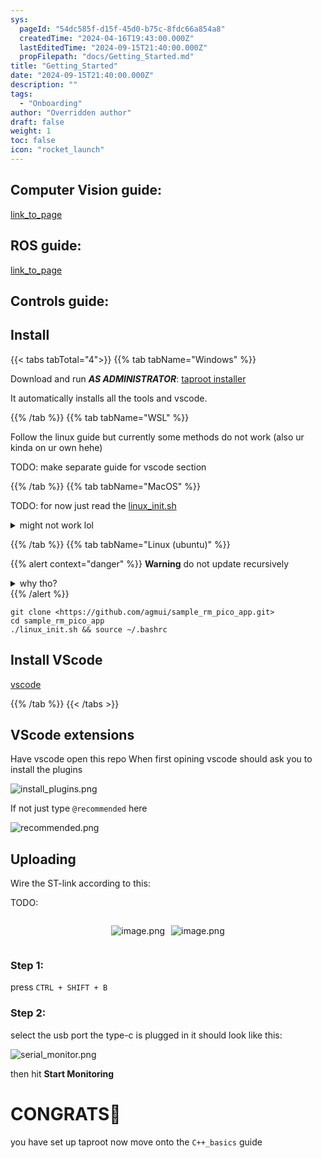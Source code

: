 ```yaml
---
sys:
  pageId: "54dc585f-d15f-45d0-b75c-8fdc66a854a8"
  createdTime: "2024-04-16T19:43:00.000Z"
  lastEditedTime: "2024-09-15T21:40:00.000Z"
  propFilepath: "docs/Getting_Started.md"
title: "Getting_Started"
date: "2024-09-15T21:40:00.000Z"
description: ""
tags:
  - "Onboarding"
author: "Overridden author"
draft: false
weight: 1
toc: false
icon: "rocket_launch"
---
```


## Computer Vision guide:

[link_to_page](86d45bc0-388b-4d26-8848-44f255f73d0e)

## ROS guide:

[link_to_page](3c76c1de-ec8f-46d6-8b0a-294005edc2d5)

## Controls guide:

## Install

{{< tabs tabTotal="4">}}
{{% tab tabName="Windows" %}}

Download and run _**AS ADMINISTRATOR**_: [taproot installer](https://github.com/Thornbots/TeachingFreshies/releases/tag/1.0)

It automatically installs all the tools and vscode.

{{% /tab %}}
{{% tab tabName="WSL" %}}

Follow the linux guide but currently some methods do not work (also ur kinda on ur own hehe)

TODO: make separate guide for vscode section

{{% /tab %}}
{{% tab tabName="MacOS" %}}

TODO: for now just read the [linux_init.sh](https://github.com/agmui/sample_rm_pico_app/blob/main/linux_init.sh)

<details>
<summary>might not work lol</summary>

`brew install libusb pkg-config`

Next install: [vscode](https://code.visualstudio.com/Download)

</details>

{{% /tab %}}
{{% tab tabName="Linux (ubuntu)" %}}

{{% alert context="danger" %}}
**Warning** do not update recursively
<details>
<summary>why tho?</summary>
There are some submodules that may go on for a while (like tinyusb) and I highly
recommend you don't need to get them.
If you want to see what submodules I update just look in `linux_init.sh`
</details>
{{% /alert %}}

```shell
git clone <https://github.com/agmui/sample_rm_pico_app.git>
cd sample_rm_pico_app
./linux_init.sh && source ~/.bashrc
```

## Install VScode

[vscode](https://code.visualstudio.com/Download)

{{% /tab %}}
{{< /tabs >}}

## VScode extensions

Have vscode open this repo
When first opining vscode should ask you to install the plugins

![install_plugins.png](https://prod-files-secure.s3.us-west-2.amazonaws.com/d518164a-d88e-44d1-a4ee-3adb3bd8bce0/89bd30f0-1825-4e77-867b-0a41ce370880/install_plugins.png?X-Amz-Algorithm=AWS4-HMAC-SHA256&X-Amz-Content-Sha256=UNSIGNED-PAYLOAD&X-Amz-Credential=ASIAZI2LB466TUQWQYIF%2F20250227%2Fus-west-2%2Fs3%2Faws4_request&X-Amz-Date=20250227T121400Z&X-Amz-Expires=3600&X-Amz-Security-Token=IQoJb3JpZ2luX2VjEDsaCXVzLXdlc3QtMiJHMEUCIQDygOpNo1IGjKop9qNqP8NFkp7q39GBHUS%2Bb3aSlfPhEwIgJqzQgN2CJbmLTELgtjWxKS3QwgrAoLESjIjcVKxJmhAq%2FwMIdBAAGgw2Mzc0MjMxODM4MDUiDI2L6xK0CLM%2F4J4uCSrcA%2FUTAr2epVLYsHhqQWOe4HWbp7Ga%2FoiXwdjRmRJKDMa31KbNr2Lm%2F68Mo7S116IuLd8QDmUCY%2FCN4QIDnPt44D3ibgx0LeD2hxvQpQ%2B%2Boe09UanGWEuw6qdZjiGqCM%2BipkSubwZD1h2orV6GAEI5dN2PICgGuMMFovCqGFMcUoZwLIzz6nlgWzT0BFIyhSgXprS6gqeYxb%2FG3TJl446G%2F5NiMWPUvhVmG3NPryeMgW5OkdJka2gVsYM9fVt%2Fhk8hwwRaybuy3KJaMLaqKIRR6QpoOdz7Kr%2BGRx6i4ItdM7JxAAzx76LAxQRY8PJojZOygH0m%2F%2Bn0N9BrAIWP10tvTF6YlkJpAjxcFO7P5OQHtpo8tRpZUyb9oDo387G6PVqiT7H6bolmQaEaai8hupSUFw2TWQD2LvuJubS7e%2FsqrH3lXzE7ceX97VgryE6ipXjBC54XexZ6il1Ms9vgwb2KjiYpJvh%2FD926EXCKFM0CO53kiwMuiBoHEu5NPoqeL5WPmtfJn9YA3jnQdhT3%2BkESH9KaOtGpd9D2RLQx2oWUZQeX8SRj5HBgXUM8FZcnFSZJs8kdo7vRhP%2BS%2Fz23ZUFQuflEz1gYEEVAIRtFCUozBBAr%2FBvw1chh%2FAjmR3C2MLuQgb4GOqUB63wFZJ4rJb6wmDgFO1s06JWVS6yVgS223cMJF6zrplmJVo%2BMTME8GO1bp3MzUOwh5rZNsCM3OdgdHCL1vv%2BA7xBX8iZ5gUW4tmNjsv%2B4IhojltPKj3MQFFtvafe3UfiRRp7x3JIxeGPynrl81rbgPOXLrqMWnjLKhPcSy2Z5StXFo8H0pf0sO4uj%2FIGhj%2FX9Ejv10regwCLPEO6c9TNBgv2eAw3U&X-Amz-Signature=ae471f9377bb5a35dcbd6ea92b359f5d4b1fc78c08677f3c59040c8cc733477f&X-Amz-SignedHeaders=host&x-id=GetObject)

If not just type `@recommended` here  

![recommended.png](https://prod-files-secure.s3.us-west-2.amazonaws.com/d518164a-d88e-44d1-a4ee-3adb3bd8bce0/61e661e9-5d85-4dfc-be0d-8d2097a5e793/recommended.png?X-Amz-Algorithm=AWS4-HMAC-SHA256&X-Amz-Content-Sha256=UNSIGNED-PAYLOAD&X-Amz-Credential=ASIAZI2LB466TUQWQYIF%2F20250227%2Fus-west-2%2Fs3%2Faws4_request&X-Amz-Date=20250227T121400Z&X-Amz-Expires=3600&X-Amz-Security-Token=IQoJb3JpZ2luX2VjEDsaCXVzLXdlc3QtMiJHMEUCIQDygOpNo1IGjKop9qNqP8NFkp7q39GBHUS%2Bb3aSlfPhEwIgJqzQgN2CJbmLTELgtjWxKS3QwgrAoLESjIjcVKxJmhAq%2FwMIdBAAGgw2Mzc0MjMxODM4MDUiDI2L6xK0CLM%2F4J4uCSrcA%2FUTAr2epVLYsHhqQWOe4HWbp7Ga%2FoiXwdjRmRJKDMa31KbNr2Lm%2F68Mo7S116IuLd8QDmUCY%2FCN4QIDnPt44D3ibgx0LeD2hxvQpQ%2B%2Boe09UanGWEuw6qdZjiGqCM%2BipkSubwZD1h2orV6GAEI5dN2PICgGuMMFovCqGFMcUoZwLIzz6nlgWzT0BFIyhSgXprS6gqeYxb%2FG3TJl446G%2F5NiMWPUvhVmG3NPryeMgW5OkdJka2gVsYM9fVt%2Fhk8hwwRaybuy3KJaMLaqKIRR6QpoOdz7Kr%2BGRx6i4ItdM7JxAAzx76LAxQRY8PJojZOygH0m%2F%2Bn0N9BrAIWP10tvTF6YlkJpAjxcFO7P5OQHtpo8tRpZUyb9oDo387G6PVqiT7H6bolmQaEaai8hupSUFw2TWQD2LvuJubS7e%2FsqrH3lXzE7ceX97VgryE6ipXjBC54XexZ6il1Ms9vgwb2KjiYpJvh%2FD926EXCKFM0CO53kiwMuiBoHEu5NPoqeL5WPmtfJn9YA3jnQdhT3%2BkESH9KaOtGpd9D2RLQx2oWUZQeX8SRj5HBgXUM8FZcnFSZJs8kdo7vRhP%2BS%2Fz23ZUFQuflEz1gYEEVAIRtFCUozBBAr%2FBvw1chh%2FAjmR3C2MLuQgb4GOqUB63wFZJ4rJb6wmDgFO1s06JWVS6yVgS223cMJF6zrplmJVo%2BMTME8GO1bp3MzUOwh5rZNsCM3OdgdHCL1vv%2BA7xBX8iZ5gUW4tmNjsv%2B4IhojltPKj3MQFFtvafe3UfiRRp7x3JIxeGPynrl81rbgPOXLrqMWnjLKhPcSy2Z5StXFo8H0pf0sO4uj%2FIGhj%2FX9Ejv10regwCLPEO6c9TNBgv2eAw3U&X-Amz-Signature=69ce9c4263b43114925442afc1e3e23da341f595a494776f610220378bc6bd8b&X-Amz-SignedHeaders=host&x-id=GetObject)

## Uploading

Wire the ST-link according to this:

TODO:

<div style="display: flex;flex-direction: row; column-gap:10px; max-width: 630px;justify-content: center;">
<div>

![image.png](https://prod-files-secure.s3.us-west-2.amazonaws.com/d518164a-d88e-44d1-a4ee-3adb3bd8bce0/210ecb78-1116-4d7b-b9b7-2292f66fa2c2/image.png?X-Amz-Algorithm=AWS4-HMAC-SHA256&X-Amz-Content-Sha256=UNSIGNED-PAYLOAD&X-Amz-Credential=ASIAZI2LB466SA33ZN25%2F20250227%2Fus-west-2%2Fs3%2Faws4_request&X-Amz-Date=20250227T121406Z&X-Amz-Expires=3600&X-Amz-Security-Token=IQoJb3JpZ2luX2VjEDwaCXVzLXdlc3QtMiJGMEQCIFf1MHC9xoorwKgu%2FRpReSVKOrcQq2HpMAysKOaoxWlFAiBYtXT%2FVXLilq2THEsqyZya4lEptGKHkX49i071j8NRQir%2FAwh1EAAaDDYzNzQyMzE4MzgwNSIMpYDvvHJ4ykbKP6EAKtwDh39Tm2i07GoUlQuMigS45NI6YSXYKgwlipZHvbhSSsrvm5NiSKMLnkRxIDYjdeeHI98Ky32Vfn02q15KA5ZfNuj5X3J0x2N4SM6h3LRetAqYyxtjVso7yHkw%2BfGTy2zb%2F%2BTIy1sVLqB5lJnfIYQejky7ROp8%2FMOvb7GeitdDcy%2FB1rok7D%2BBWcxNdlExVmt9Pv1MaXm7YlfpzJ%2FaUMoo%2FoI7S2X%2BFYhDTv5ab5KLne93iBXI2hM7pEOT7uIZtU8Otpek4UEyjSeS8%2Fx7o6sAXORtMbvoFGqPWhewEXdxuQW1Wsi4YTg4VgpvjB8BMqazhkmkjEadZzEyFyUeIu8LETk9zrMr1R19JkYjxh85Dofx%2B8i1UmLvyFDM06ehpdPLce3CYnINCqYRBYJsgaHYwA1PJ43W5st68X6N0ES5ae41LwQ04cL7UgwrgLyJvlqlglprx9mrYj8NQk%2BEru2ShckFshRlcX6ctJB%2FMfy7YEdFItL%2Byikf5nb6zkMA08Vwsc5N7Jg9pZZ2V%2B15gFXfQkhpfnRTkkaeeKEUu%2B%2B6ESAj8sg4D%2BoSyqeYNt2jhVK7I0MAMrPBnnDkXbj1UNXuQn4gQ3KgzCs1wva5Sg7upvei3Q8Oa8oqK4ZL5%2F8wzq2BvgY6pgH%2FxntxnMhTmehDIzy8OGXlvG4w7fxTo%2BWsGXflAqIZ9FLHDG6AV1UQhrgFIAOP9ktuNySCiGrjxStT8OBGtluwrpFVNdnZ99%2FPQTrHjNbrFFkQ1eaA0736IcBP15%2B9xzIxKOF64Z1VVmnW0bHnQwr6swzl2ERjSU8VEdlTy1IykUuipucID%2Fdu6a9tZvSva0Gwb0aHmX%2Fm8RKmt9t9CJLeZe%2B%2BHcRN&X-Amz-Signature=e2a4d597be65ca84e95918657ba8b64b3de6d6da40726d22ecb68657c739dbaf&X-Amz-SignedHeaders=host&x-id=GetObject)

</div>
<div>

![image.png](https://prod-files-secure.s3.us-west-2.amazonaws.com/d518164a-d88e-44d1-a4ee-3adb3bd8bce0/33a0fd0f-8ca6-4a86-8e09-26e95ded1fff/image.png?X-Amz-Algorithm=AWS4-HMAC-SHA256&X-Amz-Content-Sha256=UNSIGNED-PAYLOAD&X-Amz-Credential=ASIAZI2LB4666ROXLYRO%2F20250227%2Fus-west-2%2Fs3%2Faws4_request&X-Amz-Date=20250227T121406Z&X-Amz-Expires=3600&X-Amz-Security-Token=IQoJb3JpZ2luX2VjEDwaCXVzLXdlc3QtMiJGMEQCIDDiZ0MM7OYHFa3jNwcOWaxT%2BSe2zWWLgFN385iMfTAIAiAFnvW8lDx0X30ybQN55%2BWNI8wb%2FtaN9fAODscrgWsbrSr%2FAwh1EAAaDDYzNzQyMzE4MzgwNSIM2nZur6Ve5t0ESBoLKtwDKiNfnCEZCSCBAx2I%2FDaXn2foQ9lojC6Fzsm3JoE3GAW9%2FUGrz8PbU0P2IQqoMB0zSBx8z8kx7TnJYRJ7SD%2BME3DoNbMjfpJxrjQ67u82xtfKrW2KTgFp4u9L468G6rxTl0eSQBDuxnq6Mz997IjOV6FcNoQQXsVC9gN2hu0hUHLm5Jenavz1IO4ySQDMLPaozPTywqqiKfGgonITwItsUPVfo%2BU39Ef51%2FHybWtiAK5KO1LiNBKBUgG0h2IPNvPuDu2qZAT8OnBT4%2BDDB%2BmKPCu5FyVaCxLEthuWPEUI%2BLNfXqGyC4OwgYwwFpoVDMkHXJnlQQuGQltiRUNFlWl9b3R9qqcoOonnmlGwOLuKWvvRiJGHSwvgJ7d4xjOJoUoqX%2FIoDpTU4zNSJJLmBggeBweApphdoOEXpwfvtAglediMIHX%2BD%2BEG2TGQhXG8HAPfWhNwyWJDZnlDeMXwxTLNBbwRPKX2QsgXilD3XVyiw9J8TEtS28GPvndqIfsmKbgqSsXwrk%2FmfiT14jisHJgWA5cHizdohyMoo%2BaYuk7HcHWMeakcjCAHDOHCalX8mnwjdI7uCcOufzGqy2nFVadXo5bX2jkQbZVCp5RLuh23XW7k8UVnilKg9Hpq0R0w162BvgY6pgFWdMepWlSgu%2BRpVxtzvdRucO12z7DLpeqpoiGjDNDheadi%2B6kvHNpMVot0fJ8yFntPoN68TO7Rrxxk3zwr1CYUlSXiaMAhTggn4Gyhiee9C8yGvAVyaklI%2FUKRHhwFVikTgATIZnsqYre%2FLLIYKf1VouEaOc1KHNlhZDmo4Ci%2BzKqOniUt45fG2tHvwdwFz3GYcZ5yk7byTR0trn2%2F5cJB4ijsSlUq&X-Amz-Signature=4b666667df85c7c2c387b36c1f8acae280ac59a497a33fdc73ce4538ed09bddd&X-Amz-SignedHeaders=host&x-id=GetObject)

</div>
</div>

### Step 1:

press `CTRL + SHIFT + B`

### Step 2:

select the usb port the type-c is plugged in it should look like this:

![serial_monitor.png](https://prod-files-secure.s3.us-west-2.amazonaws.com/d518164a-d88e-44d1-a4ee-3adb3bd8bce0/f03f4774-05d4-4393-b6a0-d5efb6d315ab/serial_monitor.png?X-Amz-Algorithm=AWS4-HMAC-SHA256&X-Amz-Content-Sha256=UNSIGNED-PAYLOAD&X-Amz-Credential=ASIAZI2LB466TUQWQYIF%2F20250227%2Fus-west-2%2Fs3%2Faws4_request&X-Amz-Date=20250227T121400Z&X-Amz-Expires=3600&X-Amz-Security-Token=IQoJb3JpZ2luX2VjEDsaCXVzLXdlc3QtMiJHMEUCIQDygOpNo1IGjKop9qNqP8NFkp7q39GBHUS%2Bb3aSlfPhEwIgJqzQgN2CJbmLTELgtjWxKS3QwgrAoLESjIjcVKxJmhAq%2FwMIdBAAGgw2Mzc0MjMxODM4MDUiDI2L6xK0CLM%2F4J4uCSrcA%2FUTAr2epVLYsHhqQWOe4HWbp7Ga%2FoiXwdjRmRJKDMa31KbNr2Lm%2F68Mo7S116IuLd8QDmUCY%2FCN4QIDnPt44D3ibgx0LeD2hxvQpQ%2B%2Boe09UanGWEuw6qdZjiGqCM%2BipkSubwZD1h2orV6GAEI5dN2PICgGuMMFovCqGFMcUoZwLIzz6nlgWzT0BFIyhSgXprS6gqeYxb%2FG3TJl446G%2F5NiMWPUvhVmG3NPryeMgW5OkdJka2gVsYM9fVt%2Fhk8hwwRaybuy3KJaMLaqKIRR6QpoOdz7Kr%2BGRx6i4ItdM7JxAAzx76LAxQRY8PJojZOygH0m%2F%2Bn0N9BrAIWP10tvTF6YlkJpAjxcFO7P5OQHtpo8tRpZUyb9oDo387G6PVqiT7H6bolmQaEaai8hupSUFw2TWQD2LvuJubS7e%2FsqrH3lXzE7ceX97VgryE6ipXjBC54XexZ6il1Ms9vgwb2KjiYpJvh%2FD926EXCKFM0CO53kiwMuiBoHEu5NPoqeL5WPmtfJn9YA3jnQdhT3%2BkESH9KaOtGpd9D2RLQx2oWUZQeX8SRj5HBgXUM8FZcnFSZJs8kdo7vRhP%2BS%2Fz23ZUFQuflEz1gYEEVAIRtFCUozBBAr%2FBvw1chh%2FAjmR3C2MLuQgb4GOqUB63wFZJ4rJb6wmDgFO1s06JWVS6yVgS223cMJF6zrplmJVo%2BMTME8GO1bp3MzUOwh5rZNsCM3OdgdHCL1vv%2BA7xBX8iZ5gUW4tmNjsv%2B4IhojltPKj3MQFFtvafe3UfiRRp7x3JIxeGPynrl81rbgPOXLrqMWnjLKhPcSy2Z5StXFo8H0pf0sO4uj%2FIGhj%2FX9Ejv10regwCLPEO6c9TNBgv2eAw3U&X-Amz-Signature=37a27314a07cecfbe668432fdfce05464403ef963589e6a3539e4abe5e56787f&X-Amz-SignedHeaders=host&x-id=GetObject)

then hit **Start Monitoring**

# CONGRATS🎉

you have set up taproot now move onto the `C++_basics` guide
